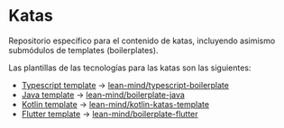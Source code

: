 # Katas

Repositorio específico para el contenido de katas, incluyendo asimismo submódulos de templates (boilerplates).

Las plantillas de las tecnologías para las katas son las siguientes:
- [Typescript template](/templates/typescript/) → [lean-mind/typescript-boilerplate](https://github.com/lean-mind/typescript-boilerplate)
- [Java template](/templates/java/) → [lean-mind/boilerplate-java](https://github.com/lean-mind/boilerplate-java)
- [Kotlin template](/templates/kotlin/) → [lean-mind/kotlin-katas-template](https://github.com/lean-mind/kotlin-katas-template)
- [Flutter template](/templates/flutter/) → [lean-mind/boilerplate-flutter](https://github.com/lean-mind/boilerplate-flutter)